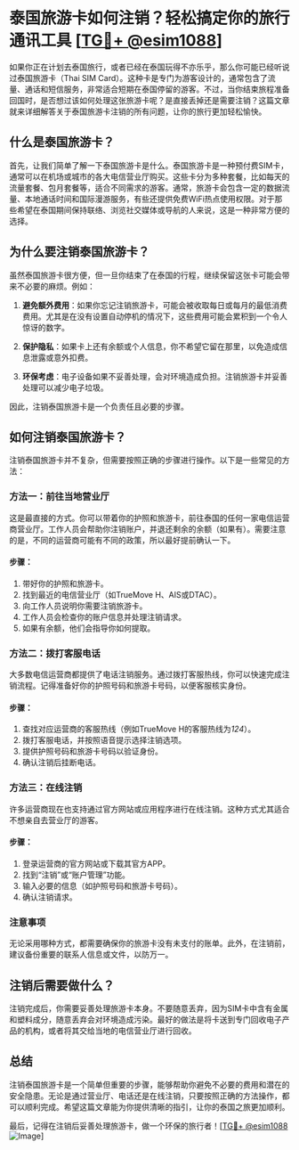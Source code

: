 # 泰国旅游卡如何注销？轻松搞定你的旅行通讯工具 [[TG💪+ @esim1088](https://t.me/s/esim1088)]

如果你正在计划去泰国旅行，或者已经在泰国玩得不亦乐乎，那么你可能已经听说过泰国旅游卡（Thai SIM Card）。这种卡是专门为游客设计的，通常包含了流量、通话和短信服务，非常适合短期在泰国停留的游客。不过，当你结束旅程准备回国时，是否想过该如何处理这张旅游卡呢？是直接丢掉还是需要注销？这篇文章就来详细解答关于泰国旅游卡注销的所有问题，让你的旅行更加轻松愉快。

## 什么是泰国旅游卡？

首先，让我们简单了解一下泰国旅游卡是什么。泰国旅游卡是一种预付费SIM卡，通常可以在机场或城市的各大电信营业厅购买。这些卡分为多种套餐，比如每天的流量套餐、包月套餐等，适合不同需求的游客。通常，旅游卡会包含一定的数据流量、本地通话时间和国际漫游服务，有些还提供免费WiFi热点使用权限。对于那些希望在泰国期间保持联络、浏览社交媒体或导航的人来说，这是一种非常方便的选择。

## 为什么要注销泰国旅游卡？

虽然泰国旅游卡很方便，但一旦你结束了在泰国的行程，继续保留这张卡可能会带来不必要的麻烦。例如：

1. **避免额外费用**：如果你忘记注销旅游卡，可能会被收取每日或每月的最低消费费用。尤其是在没有设置自动停机的情况下，这些费用可能会累积到一个令人惊讶的数字。
   
2. **保护隐私**：如果卡上还有余额或个人信息，你不希望它留在那里，以免造成信息泄露或意外扣费。

3. **环保考虑**：电子设备如果不妥善处理，会对环境造成负担。注销旅游卡并妥善处理可以减少电子垃圾。

因此，注销泰国旅游卡是一个负责任且必要的步骤。

## 如何注销泰国旅游卡？

注销泰国旅游卡并不复杂，但需要按照正确的步骤进行操作。以下是一些常见的方法：

### 方法一：前往当地营业厅

这是最直接的方式。你可以带着你的护照和旅游卡，前往泰国的任何一家电信运营商营业厅。工作人员会帮助你注销账户，并退还剩余的余额（如果有）。需要注意的是，不同的运营商可能有不同的政策，所以最好提前确认一下。

#### 步骤：
1. 带好你的护照和旅游卡。
2. 找到最近的电信营业厅（如TrueMove H、AIS或DTAC）。
3. 向工作人员说明你需要注销旅游卡。
4. 工作人员会检查你的账户信息并处理注销请求。
5. 如果有余额，他们会指导你如何提取。

### 方法二：拨打客服电话

大多数电信运营商都提供了电话注销服务。通过拨打客服热线，你可以快速完成注销流程。记得准备好你的护照号码和旅游卡号码，以便客服核实身份。

#### 步骤：
1. 查找对应运营商的客服热线（例如TrueMove H的客服热线为*124*）。
2. 拨打客服电话，并按照语音提示选择注销选项。
3. 提供护照号码和旅游卡号码以验证身份。
4. 确认注销后挂断电话。

### 方法三：在线注销

许多运营商现在也支持通过官方网站或应用程序进行在线注销。这种方式尤其适合不想亲自去营业厅的游客。

#### 步骤：
1. 登录运营商的官方网站或下载其官方APP。
2. 找到“注销”或“账户管理”功能。
3. 输入必要的信息（如护照号码和旅游卡号码）。
4. 确认注销请求。

### 注意事项

无论采用哪种方式，都需要确保你的旅游卡没有未支付的账单。此外，在注销前，建议备份重要的联系人信息或文件，以防万一。

## 注销后需要做什么？

注销完成后，你需要妥善处理旅游卡本身。不要随意丢弃，因为SIM卡中含有金属和塑料成分，随意丢弃会对环境造成污染。最好的做法是将卡送到专门回收电子产品的机构，或者将其交给当地的电信营业厅进行回收。

## 总结

注销泰国旅游卡是一个简单但重要的步骤，能够帮助你避免不必要的费用和潜在的安全隐患。无论是通过营业厅、电话还是在线注销，只要按照正确的方法操作，都可以顺利完成。希望这篇文章能为你提供清晰的指引，让你的泰国之旅更加顺利。

最后，记得在注销后妥善处理旅游卡，做一个环保的旅行者！[[TG💪+ @esim1088](https://t.me/s/esim1088) ![Image](https://i.postimg.cc/4NQfJmqS/Snipaste-2025-05-13-00-14-12.png)]